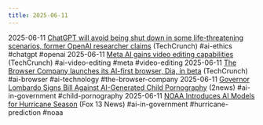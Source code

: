 ```yaml
---
title: 2025-06-11
---
```


2025-06-11 [ChatGPT will avoid being shut down in some life-threatening scenarios, former OpenAI researcher claims](https://techcrunch.com/2025/06/11/chatgpt-will-avoid-being-shut-down-in-some-life-threatening-scenarios-former-openai-researcher-claims/) (TechCrunch) #ai-ethics #chatgpt #openai
2025-06-11 [Meta AI gains video editing capabilities](https://techcrunch.com/2025/06/11/meta-ai-gains-video-editing-capabilities/) (TechCrunch) #ai-video-editing #meta #video-editing
2025-06-11 [The Browser Company launches its AI-first browser, Dia, in beta](https://techcrunch.com/2025/06/11/the-browser-company-launches-its-ai-first-browser-dia-in-beta/) (TechCrunch) #ai-browser #ai-technology #the-browser-company
2025-06-11 [Governor Lombardo Signs Bill Against AI-Generated Child Pornography](https://www.2news.com/news/local/governor-lombardo-signs-bill-combatting-child-pornography-generated-by-artificial-intelligence/article_f59e4d5e-f8c1-11ef-acf2-b7a404176cdb.html) (2news) #ai-in-government #child-pornography
2025-06-11 [NOAA Introduces AI Models for Hurricane Season](https://www.fox13news.com/news/noaa-debuts-artificial-intelligence-models-hurricane-season) (Fox 13 News) #ai-in-government #hurricane-prediction #noaa
